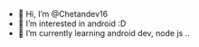 - 👋 Hi, I’m @Chetandev16
- 👀 I’m interested in android :D
- 🌱 I’m currently learning android dev, node js ..
<!---
Chetandev16/Chetandev16 is a ✨ special ✨ repository because its `README.md` (this file) appears on your GitHub profile.
You can click the Preview link to take a look at your changes.
--->
